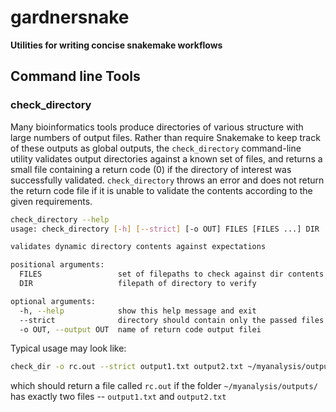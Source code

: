 # gardnersnake
__Utilities for writing concise snakemake workflows__





## Command line Tools
### check_directory

Many bioinformatics tools produce directories of various structure with large numbers of output files. Rather than require Snakemake to keep track of these outputs as global outputs, the `check_directory` command-line utility validates output directories against a known set of files, and returns a small file containing a return code (0) if the directory of interest was successfully validated. `check_directory` throws an error and does not return the return code file if it is unable to validate the contents according to the given requirements.

```bash
check_directory --help
usage: check_directory [-h] [--strict] [-o OUT] FILES [FILES ...] DIR

validates dynamic directory contents against expectations

positional arguments:
  FILES                 set of filepaths to check against dir contents
  DIR                   filepath of directory to verify

optional arguments:
  -h, --help            show this help message and exit
  --strict              directory should contain only the passed files
  -o OUT, --output OUT  name of return code output filei
```

Typical usage may look like:

```bash
check_dir -o rc.out --strict output1.txt output2.txt ~/myanalysis/outputs/
```

which should return a file called `rc.out` if the folder `~/myanalysis/outputs/` has exactly two files -- `output1.txt` and `output2.txt`


